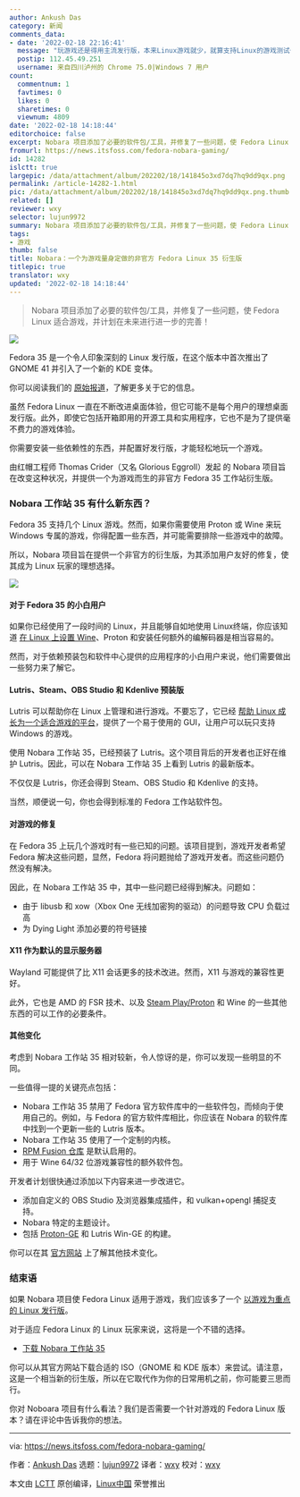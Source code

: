 ```yaml
---
author: Ankush Das
category: 新闻
comments_data:
- date: '2022-02-18 22:16:41'
  message: "玩游戏还是得用主流发行版，本来Linux游戏就少，就算支持Linux的游戏测试也不能覆盖所有发行版。<br />\r\n这种专门量身定做的发行版，鬼知道相比原版改动了些啥。"
  postip: 112.45.49.251
  username: 来自四川泸州的 Chrome 75.0|Windows 7 用户
count:
  commentnum: 1
  favtimes: 0
  likes: 0
  sharetimes: 0
  viewnum: 4809
date: '2022-02-18 14:18:44'
editorchoice: false
excerpt: Nobara 项目添加了必要的软件包/工具，并修复了一些问题，使 Fedora Linux 适合游戏，并计划在未来进行进一步的完善！
fromurl: https://news.itsfoss.com/fedora-nobara-gaming/
id: 14282
islctt: true
largepic: /data/attachment/album/202202/18/141845o3xd7dq7hq9dd9qx.png
permalink: /article-14282-1.html
pic: /data/attachment/album/202202/18/141845o3xd7dq7hq9dd9qx.png.thumb.jpg
related: []
reviewer: wxy
selector: lujun9972
summary: Nobara 项目添加了必要的软件包/工具，并修复了一些问题，使 Fedora Linux 适合游戏，并计划在未来进行进一步的完善！
tags:
- 游戏
thumb: false
title: Nobara：一个为游戏量身定做的非官方 Fedora Linux 35 衍生版
titlepic: true
translator: wxy
updated: '2022-02-18 14:18:44'
---
```



> 
> Nobara 项目添加了必要的软件包/工具，并修复了一些问题，使 Fedora Linux 适合游戏，并计划在未来进行进一步的完善！
> 
> 
> 


![](/data/attachment/album/202202/18/141845o3xd7dq7hq9dd9qx.png)


Fedora 35 是一个令人印象深刻的 Linux 发行版，在这个版本中首次推出了 GNOME 41 并引入了一个新的 KDE 变体。


你可以阅读我们的 [原始报道](https://news.itsfoss.com/fedora-35-release/)，了解更多关于它的信息。


虽然 Fedora Linux 一直在不断改进桌面体验，但它可能不是每个用户的理想桌面发行版。此外，即使它包括开箱即用的开源工具和实用程序，它也不是为了提供毫不费力的游戏体验。


你需要安装一些依赖性的东西，并配置好发行版，才能轻松地玩一个游戏。


由红帽工程师 Thomas Crider（又名 Glorious Eggroll）发起 的 Nobara 项目旨在改变这种状况，并提供一个为游戏而生的非官方 Fedora 35 工作站衍生版。


### Nobara 工作站 35 有什么新东西？


Fedora 35 支持几个 Linux 游戏。然而，如果你需要使用 Proton 或 Wine 来玩 Windows 专属的游戏，你得配置一些东西，并可能需要排除一些游戏中的故障。


所以，Nobara 项目旨在提供一个非官方的衍生版，为其添加用户友好的修复，使其成为 Linux 玩家的理想选择。


![](/data/attachment/album/202202/18/141846z6rolflukjve64uw.jpg)


#### 对于 Fedora 35 的小白用户


如果你已经使用了一段时间的 Linux，并且能够自如地使用 Linux终端，你应该知道 [在 Linux 上设置 Wine](https://itsfoss.com/use-windows-applications-linux/)、Proton 和安装任何额外的编解码器是相当容易的。


然而，对于依赖预装包和软件中心提供的应用程序的小白用户来说，他们需要做出一些努力来了解它。


#### Lutris、Steam、OBS Studio 和 Kdenlive 预装版


Lutris 可以帮助你在 Linux 上管理和进行游戏。不要忘了，它已经 [帮助 Linux 成长为一个适合游戏的平台](https://news.itsfoss.com/lutris-creator-interview/)，提供了一个易于使用的 GUI，让用户可以玩只支持 Windows 的游戏。


使用 Nobara 工作站 35，已经预装了 Lutris。这个项目背后的开发者也正好在维护 Lutris。因此，可以在 Nobara 工作站 35 上看到 Lutris 的最新版本。


不仅仅是 Lutris，你还会得到 Steam、OBS Studio 和 Kdenlive 的支持。


当然，顺便说一句，你也会得到标准的 Fedora 工作站软件包。


#### 对游戏的修复


在 Fedora 35 上玩几个游戏时有一些已知的问题。该项目提到，游戏开发者希望 Fedora 解决这些问题，显然，Fedora 将问题抛给了游戏开发者。而这些问题仍然没有解决。


因此，在 Nobara 工作站 35 中，其中一些问题已经得到解决。问题如：


* 由于 libusb 和 xow（Xbox One 无线加密狗的驱动）的问题导致 CPU 负载过高
* 为 Dying Light 添加必要的符号链接


#### X11 作为默认的显示服务器


Wayland 可能提供了比 X11 会话更多的技术改进。然而，X11 与游戏的兼容性更好。


此外，它也是 AMD 的 FSR 技术、以及 [Steam Play/Proton](https://itsfoss.com/steam-play/) 和 Wine 的一些其他东西的可以工作的必要条件。


#### 其他变化


考虑到 Nobara 工作站 35 相对较新，令人惊讶的是，你可以发现一些明显的不同。


一些值得一提的关键亮点包括：


* Nobara 工作站 35 禁用了 Fedora 官方软件库中的一些软件包，而倾向于使用自己的。例如，与 Fedora 的官方软件库相比，你应该在 Nobara 的软件库中找到一个更新一些的 Lutris 版本。
* Nobara 工作站 35 使用了一个定制的内核。
* [RPM Fusion 仓库](https://itsfoss.com/fedora-third-party-repos/) 是默认启用的。
* 用于 Wine 64/32 位游戏兼容性的额外软件包。


开发者计划很快通过添加以下内容来进一步改进它。


* 添加自定义的 OBS Studio 及浏览器集成插件，和 vulkan+opengl 捕捉支持。
* Nobara 特定的主题设计。
* 包括 [Proton-GE](https://github.com/GloriousEggroll/proton-ge-custom) 和 Lutris Win-GE 的构建。


你可以在其 [官方网站](https://nobaraproject.org/) 上了解其他技术变化。


### 结束语


如果 Nobara 项目使 Fedora Linux 适用于游戏，我们应该多了一个 [以游戏为重点的 Linux 发行版](https://itsfoss.com/linux-gaming-distributions/)。


对于适应 Fedora Linux 的 Linux 玩家来说，这将是一个不错的选择。


* [下载 Nobara 工作站 35](https://nobaraproject.org/)


你可以从其官方网站下载合适的 ISO（GNOME 和 KDE 版本）来尝试。请注意，这是一个相当新的衍生版，所以在它取代作为你的日常用机之前，你可能要三思而行。


你对 Noboara 项目有什么看法？我们是否需要一个针对游戏的 Fedora Linux 版本？请在评论中告诉我你的想法。




---


via: <https://news.itsfoss.com/fedora-nobara-gaming/>


作者：[Ankush Das](https://news.itsfoss.com/author/ankush/) 选题：[lujun9972](https://github.com/lujun9972) 译者：[wxy](https://github.com/wxy) 校对：[wxy](https://github.com/wxy)


本文由 [LCTT](https://github.com/LCTT/TranslateProject) 原创编译，[Linux中国](https://linux.cn/) 荣誉推出